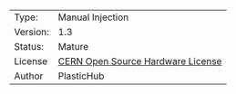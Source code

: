 <span id="specs" style="padding: 16px">
    <table>
        <tbody>
            <tr>
                <td>Type:
                </td>
                <td>Manual Injection
                </td>
            </tr>        
            <tr>
                <td>Version:
                </td>
                <td>1.3
                </td>
            </tr>
            <tr>
                <td> Status:
                </td>
                <td> Mature
                </td>
            </tr>
            <tr>
            <td> License
                </td>
                <td><a href="https://ohwr.org/cernohl">CERN Open Source Hardware License</a>
            </td>
            </tr>
            <tr>
            <td> Author </td>
                <td>
                 PlasticHub
                </td>
            </tr>
        </tbody>
    </table>
</span>
